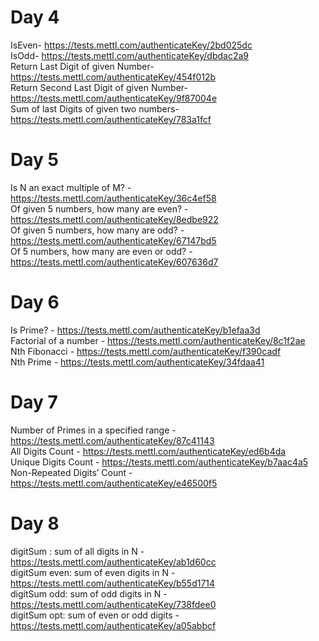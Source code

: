 # Day 4
IsEven- https://tests.mettl.com/authenticateKey/2bd025dc <br/>
IsOdd- https://tests.mettl.com/authenticateKey/dbdac2a9 <br/>
Return Last Digit of given Number- https://tests.mettl.com/authenticateKey/454f012b <br/>
Return Second Last Digit of given Number- https://tests.mettl.com/authenticateKey/9f87004e <br/>
Sum of last Digits of given two numbers- https://tests.mettl.com/authenticateKey/783a1fcf <br/>

# Day 5
Is N an exact multiple of M? - https://tests.mettl.com/authenticateKey/36c4ef58<br/>
Of given 5 numbers, how many are even? - https://tests.mettl.com/authenticateKey/8edbe922<br/>
Of given 5 numbers, how many are odd? - https://tests.mettl.com/authenticateKey/67147bd5<br/>
Of 5 numbers, how many are even or odd? - https://tests.mettl.com/authenticateKey/607636d7<br/>

# Day 6
Is Prime? - https://tests.mettl.com/authenticateKey/b1efaa3d<br/>
Factorial of a number - https://tests.mettl.com/authenticateKey/8c1f2ae<br/>
Nth Fibonacci - https://tests.mettl.com/authenticateKey/f390cadf<br/>
Nth Prime - https://tests.mettl.com/authenticateKey/34fdaa41<br/>

# Day 7
Number of Primes in a specified range - https://tests.mettl.com/authenticateKey/87c41143 <br/>
All Digits Count  - https://tests.mettl.com/authenticateKey/ed6b4da <br/>
Unique Digits Count - https://tests.mettl.com/authenticateKey/b7aac4a5 <br/>
Non-Repeated Digits’ Count  - https://tests.mettl.com/authenticateKey/e46500f5 <br/>

# Day 8
digitSum : sum of all digits in N - https://tests.mettl.com/authenticateKey/ab1d60cc<br/>
digitSum even: sum of even digits in N - https://tests.mettl.com/authenticateKey/b55d1714<br/>
digitSum odd: sum of odd digits in N - https://tests.mettl.com/authenticateKey/738fdee0<br/>
digitSum opt: sum of even or odd digits - https://tests.mettl.com/authenticateKey/a05abbcf<br/>
